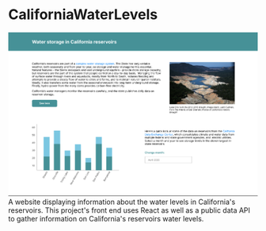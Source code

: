 # CaliforniaWaterLevels
![waterleveldemo](WaterLevelDesktop.png)
 A website displaying information about the water levels in California's reservoirs. This project's front end uses React as well as a public data API to gather information on California's reservoirs water levels.
